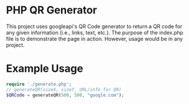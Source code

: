 # PHP QR Generator
This project uses googleapi's QR Code generator to return a QR code for any given information (i.e., links, text, etc.).
The purpose of the index.php file is to demonstrate the page in action. However, usage would be in any project. 

# Example Usage
```php
require './generate.php';
// generateQR(sizeX, sizeY, URL/info for QR)
$QRCode = generateQR(500, 500, "google.com");

```